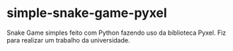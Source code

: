 # simple-snake-game-pyxel

Snake Game simples feito com Python fazendo uso da biblioteca Pyxel. Fiz para realizar um trabalho da universidade.
